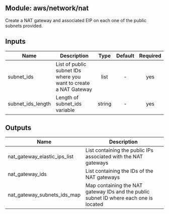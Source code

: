 ## Module: aws/network/nat

Create a NAT gateway and associated EIP on each one of the public
subnets provided.


## Inputs

| Name | Description | Type | Default | Required |
|------|-------------|:----:|:-----:|:-----:|
| subnet_ids | List of public subnet IDs where you want to create a NAT Gateway | list | - | yes |
| subnet_ids_length | Length of subnet_ids variable | string | - | yes |

## Outputs

| Name | Description |
|------|-------------|
| nat_gateway_elastic_ips_list | List containing the public IPs associated with the NAT gateways |
| nat_gateway_ids | List containing the IDs of the NAT gateways |
| nat_gateway_subnets_ids_map | Map containing the NAT gateway IDs and the public subnet ID where each one is located |

